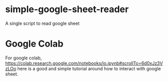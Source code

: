 # simple-google-sheet-reader
A single script to read google sheet

# Google Colab
For google colab, https://colab.research.google.com/notebooks/io.ipynb#scrollTo=6d0xJz3VzLOo here is a good and simple tutorial around how to interact with google sheet.
